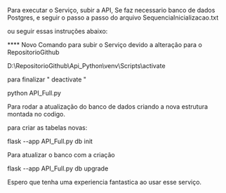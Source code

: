 Para executar o Serviço, subir a API, Se faz necessario banco de dados Postgres, e seguir o passo a passo do arquivo SequenciaInicializacao.txt

ou seguir essas instruções abaixo:

**** Novo Comando para subir o Serviço devido a alteração para o RepositorioGithub

D:\RepositorioGithub\Api_Python\venv\Scripts\activate

para finalizar "  deactivate  "

python API_Full.py


Para rodar a atualização do banco de dados criando a nova estrutura montada no codigo.

para criar as tabelas novas:

flask --app API_Full.py db init

Para atualizar o banco com a criação

flask --app API_Full.py db upgrade


Espero que tenha uma experiencia fantastica ao usar esse serviço. 
